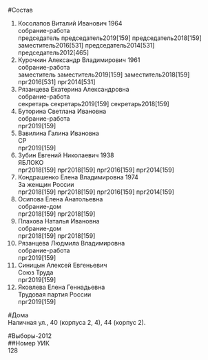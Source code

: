 #Состав  
1. Косолапов Виталий Иванович 1964  
    собрание-работа  
    председатель председатель2019[159] председатель2018[159] заместитель2016[531] председатель2014[531] председатель2012[465]  
2. Курочкин Александр Владимирович 1961  
    собрание-работа  
    заместитель заместитель2019[159] заместитель2018[159] прг2016[531] прг2014[531]  
3. Рязанцева Екатерина Александровна  
    собрание-работа  
    секретарь секретарь2019[159] секретарь2018[159]  
4. Буторина Светлана Ивановна  
    собрание-работа  
    прг2019[159]  
5. Вавилина Галина Ивановна  
    СР  
    прг2019[159]  
6. Зубин Евгений Николаевич 1938  
    ЯБЛОКО  
    прг2018[159] прг2018[159] прг2016[159] прг2014[159]  
7. Кондрашенко Елена Владимировна 1974  
    За женщин России  
    прг2018[159] прг2018[159] прг2016[159] прг2014[159]  
8. Осипова Елена Анатольевна  
    собрание-дом  
    прг2018[159] прг2018[159]  
9. Плахова Наталья Ивановна  
    собрание-дом  
    прг2018[159] прг2018[159]  
10. Рязанцева Людмила Владимировна  
    собрание-работа  
    прг2019[159]  
11. Синицын Алексей Евгеньевич  
    Союз Труда  
    прг2019[159]  
12. Яковлева Елена Геннадьевна  
    Трудовая партия России  
    прг2019[159]  
  
#Дома  
Наличная ул.,     40 (корпуса 2, 4), 44 (корпус 2).  
  
#Выборы-2012  
##Номер УИК  
128  
